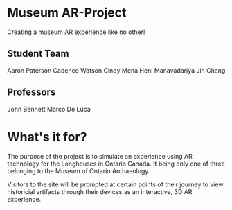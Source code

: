 # Museum AR-Project
Creating a museum AR experience like no other!

## Student Team
Aaron Paterson
Cadence Watson
Cindy Mena
Heni Manavadariya
Jin Chang

## Professors
John Bennett
Marco De Luca


# What's it for?
The purpose of the project is to simulate an experience using AR technology for the Longhouses in Ontario Canada. It being only one of three belonging to the Museum of Ontario Archaeology. 

Visitors to the site will be prompted at certain points of their journey to view historicial artifacts through their devices as an interactive, 3D AR experience.

